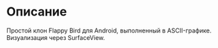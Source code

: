 # Описание
Простой клон Flappy Bird для Android, выполненный в ASCII-графике. Визуализация через SurfaceView.
